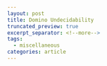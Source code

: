 ```yaml
---
layout: post
title: Domino Undecidability
truncated_preview: true
excerpt_separator: <!--more-->
tags:
  - miscellaneous
categories: article
---
```

<!--more-->